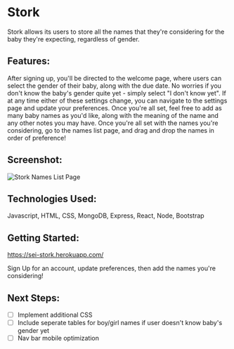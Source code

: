 # **Stork**

Stork allows its users to store all the names that they're considering for the baby they're expecting, regardless of gender.

## **Features**:

After signing up, you'll be directed to the welcome page, where users can select the gender of their baby, along with the due date. No worries if you don't know the baby's gender quite yet - simply select "I don't know yet". If at any time either of these settings change, you can navigate to the settings page and update your preferences. Once you're all set, feel free to add as many baby names as you'd like, along with the meaning of the name and any other notes you may have. Once you're all set with the names you're considering, go to the names list page, and drag and drop the names in order of preference!

## **Screenshot**:

![Stork Names List Page](https://i.imgur.com/PC4ZGjU.png)

## **Technologies Used**:

Javascript, HTML, CSS, MongoDB, Express, React, Node, Bootstrap

## **Getting Started**:

https://sei-stork.herokuapp.com/

Sign Up for an account, update preferences, then add the names you're considering!

## **Next Steps**:

- [ ] Implement additional CSS
- [ ] Include seperate tables for boy/girl names if user doesn't know baby's gender yet
- [ ] Nav bar mobile optimization